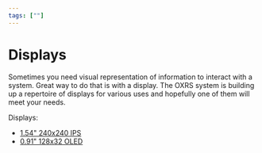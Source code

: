 ```yaml
---
tags: [""]
---
```

# Displays

Sometimes you need visual representation of information to interact with a system. Great way to do that is with a display. The OXRS system is building up a repertoire of displays for various uses and hopefully one of them will meet your needs.


Displays:
- [1.54" 240x240 IPS](/add-ons/displays/IPS-display.md)
- [0.91" 128x32 OLED](/add-ons/displays/128x32-OLED-display.md)
